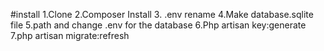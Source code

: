 #install 
1.Clone
2.Composer Install
3. .env rename
4.Make database.sqlite file
5.path and change .env for the database
6.Php artisan key:generate
7.php artisan migrate:refresh
